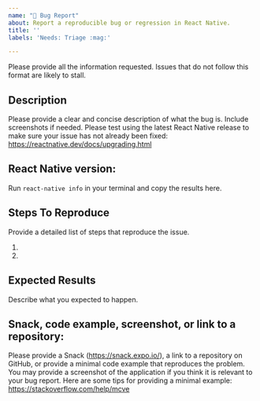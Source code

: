 ```yaml
---
name: "🐛 Bug Report"
about: Report a reproducible bug or regression in React Native.
title: ''
labels: 'Needs: Triage :mag:'

---
```


Please provide all the information requested. Issues that do not follow this format are likely to stall.

## Description
Please provide a clear and concise description of what the bug is. Include screenshots if needed.
Please test using the latest React Native release to make sure your issue has not already been fixed: https://reactnative.dev/docs/upgrading.html

## React Native version:
Run `react-native info` in your terminal and copy the results here.

## Steps To Reproduce
Provide a detailed list of steps that reproduce the issue.

1.
2.

## Expected Results
Describe what you expected to happen.

## Snack, code example, screenshot, or link to a repository:
Please provide a Snack (https://snack.expo.io/), a link to a repository on GitHub, or provide a minimal code example that reproduces the problem.
You may provide a screenshot of the application if you think it is relevant to your bug report.
Here are some tips for providing a minimal example: https://stackoverflow.com/help/mcve
